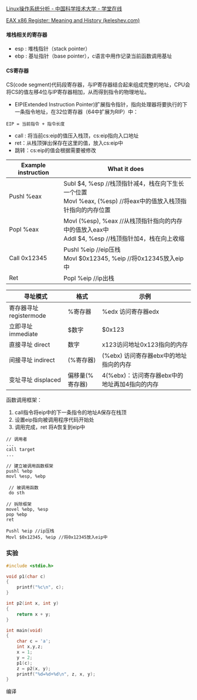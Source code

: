 [Linux操作系统分析 - 中国科学技术大学 - 学堂在线](https://www.xuetangx.com/course/USTC08091000586/23895781)

[EAX x86 Register: Meaning and History (keleshev.com)](https://keleshev.com/eax-x86-register-meaning-and-history/)



#### 堆栈相关的寄存器

- esp : 堆栈指针（stack pointer）
- ebp : 基址指针（base pointer），c语言中用作记录当前函数调用基址

#### CS寄存器

CS(code segment)代码段寄存器，与IP寄存器结合起来组成完整的地址，CPU会将CS的值左移4位与IP寄存器相加，从而得到指令的物理地址。

- EIP(Extended Instruction Pointer)扩展指令指针，指向处理器将要执行的下一条指令地址，在32位寄存器（64中扩展为RIP）中：

```
EIP = 当前指令 + 指令长度
```

- call : 将当前cs:eip的值压入栈顶，cs:eip指向入口地址
- ret：从栈顶弹出保存在这里的值，放入cs:eip中
- 跳转：cs:eip的值会根据需要被修改

| Example instruction | What it does                                                 |
| ------------------- | ------------------------------------------------------------ |
| Pushl %eax          | Subl $4, %esp   //栈顶指针减4，栈在向下生长一个位置<br/>Movl %eax, (%esp) //将eax中的值放入栈顶指针指向的内存位置 |
| Popl %eax           | Movl (%esp), %eax //从栈顶指针指向的内存中的值放入eax中<br/>Addl $4, %esp //栈顶指针加4，栈在向上收缩 |
| Call 0x12345        | Pushl %eip //eip压栈<br/>Movl $0x12345, %eip //将0x12345放入eip中 |
| Ret                 | Popl %eip //ip出栈                                           |

| 寻址模式                | 格式            | 示例                                          |
| ----------------------- | --------------- | --------------------------------------------- |
| 寄存器寻址 registermode | %寄存器         | %edx 访问寄存器edx                            |
| 立即寻址 immediate      | $数字           | $0x123                                        |
| 直接寻址 direct         | 数字            | x123访问地址0x123指向的内存                   |
| 间接寻址 indirect       | (%寄存器)       | (%ebx)  访问寄存器ebx中的地址指向的内存       |
| 变址寻址 displaced      | 偏移量(%寄存器) | 4(%ebx)：访问寄存器ebx中的地址再加4指向的内存 |

函数调用框架：

1. call指令将eip中的下一条指令的地址A保存在栈顶
2. 设置eip指向被调用程序代码开始处
3. 调用完成，ret 将A恢复到eip中

```assembly
// 调用者
...
call target
...
```

```assembly
// 建立被调用函数框架
pushl %ebp
movl %esp, %ebp

 // 被调用函数
 do sth

// 拆除框架
movel %ebp, %esp
pop %ebp
ret
```



```
Pushl %eip //ip压栈
Movl $0x12345, %eip //将0x12345放入eip中
```

### 实验

```cpp
#include <stdio.h>

void p1(char c)
{
    printf("%c\n", c);
}

int p2(int x, int y)
{
    return x + y;
}

int main(void)
{
    char c = 'a';
    int x,y,z;
    x = 1;
    y = 2;
    p1(c);
    z = p2(x, y);
    printf("%d=%d+%d\n", z, x, y);
}
```

编译

```

```

